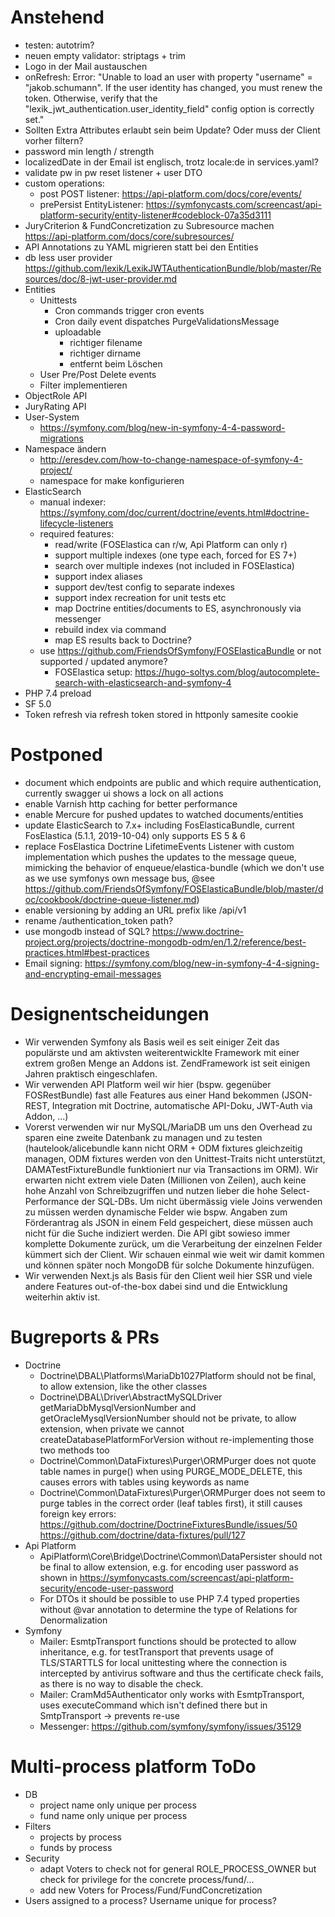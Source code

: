 # Anstehend
* testen: autotrim?
* neuen empty validator: striptags + trim
* Logo in der Mail austauschen
* onRefresh: Error: "Unable to load an user with property "username" = "jakob.schumann". If the user identity has changed, you must renew the token. Otherwise, verify that the "lexik_jwt_authentication.user_identity_field" config option is correctly set."
* Sollten Extra Attributes erlaubt sein beim Update? Oder muss der Client vorher
  filtern?
* password min length / strength
* localizedDate in der Email ist englisch, trotz locale:de in services.yaml?
* validate pw in pw reset listener + user DTO
* custom operations:
    * post POST listener: https://api-platform.com/docs/core/events/
    * prePersist EntityListener: https://symfonycasts.com/screencast/api-platform-security/entity-listener#codeblock-07a35d3111
* JuryCriterion & FundConcretization zu Subresource machen  
  https://api-platform.com/docs/core/subresources/
* API Annotations zu YAML migrieren statt bei den Entities
* db less user provider https://github.com/lexik/LexikJWTAuthenticationBundle/blob/master/Resources/doc/8-jwt-user-provider.md
* Entities
    * Unittests
        * Cron commands trigger cron events
        * Cron daily event dispatches PurgeValidationsMessage
        * uploadable
            * richtiger filename
            * richtiger dirname
            * entfernt beim Löschen
    * User Pre/Post Delete events
    * Filter implementieren
* ObjectRole API
* JuryRating API
* User-System
    * https://symfony.com/blog/new-in-symfony-4-4-password-migrations
* Namespace ändern
    * http://eresdev.com/how-to-change-namespace-of-symfony-4-project/
    * namespace for make konfigurieren
* ElasticSearch
    * manual indexer: https://symfony.com/doc/current/doctrine/events.html#doctrine-lifecycle-listeners
    * required features:
        * read/write (FOSElastica can r/w, Api Platform can only r)
        * support multiple indexes (one type each, forced for ES 7+)
        * search over multiple indexes (not included in FOSElastica)
        * support index aliases
        * support dev/test config to separate indexes
        * support index recreation for unit tests etc
        * map Doctrine entities/documents to ES, asynchronously via messenger
        * rebuild index via command
        * map ES results back to Doctrine?
    * use https://github.com/FriendsOfSymfony/FOSElasticaBundle or
      not supported / updated anymore?
        * FOSElastica setup: https://hugo-soltys.com/blog/autocomplete-search-with-elasticsearch-and-symfony-4
* PHP 7.4 preload
* SF 5.0
* Token refresh via refresh token stored in httponly samesite cookie 

# Postponed
* document which endpoints are public and which require authentication,
  currently swagger ui shows a lock on all actions
* enable Varnish http caching for better performance
* enable Mercure for pushed updates to watched documents/entities
* update ElasticSearch to 7.x+ including FosElasticaBundle,
  current FosElastica (5.1.1, 2019-10-04) only supports ES 5 & 6
* replace FosElastica Doctrine LifetimeEvents Listener with custom
  implementation which pushes the updates to the message queue,
  mimicking the behavior of enqueue/elastica-bundle (which we don't
  use as we use symfonys own message bus, @see https://github.com/FriendsOfSymfony/FOSElasticaBundle/blob/master/doc/cookbook/doctrine-queue-listener.md)
* enable versioning by adding an URL prefix like /api/v1
* rename /authentication_token path?
* use mongodb instead of SQL? https://www.doctrine-project.org/projects/doctrine-mongodb-odm/en/1.2/reference/best-practices.html#best-practices
* Email signing: https://symfony.com/blog/new-in-symfony-4-4-signing-and-encrypting-email-messages

# Designentscheidungen
* Wir verwenden Symfony als Basis weil es seit einiger Zeit das populärste und
  am aktivsten weiterentwicklte Framework mit einer extrem großen Menge an
  Addons ist. ZendFramework ist seit einigen Jahren praktisch eingeschlafen.
* Wir verwenden API Platform weil wir hier (bspw. gegenüber FOSRestBundle) fast
  alle Features aus einer Hand bekommen (JSON-REST, Integration mit Doctrine,
  automatische API-Doku, JWT-Auth via Addon, ...)
* Vorerst verwenden wir nur MySQL/MariaDB um uns den Overhead zu sparen eine
  zweite Datenbank zu managen und zu testen (hautelook/alicebundle kann nicht
  ORM + ODM fixtures gleichzeitig managen, ODM fixtures werden von den
  Unittest-Traits nicht unterstützt, DAMATestFixtureBundle funktioniert nur via
  Transactions im ORM). Wir erwarten nicht extrem viele Daten (Millionen von
  Zeilen), auch keine hohe Anzahl von Schreibzugriffen und nutzen lieber die
  hohe Select-Performance der SQL-DBs.
  Um nicht übermässig viele Joins verwenden zu müssen werden dynamische Felder
  wie bspw. Angaben zum Förderantrag als JSON in einem Feld gespeichert, diese
  müssen auch nicht für die Suche indiziert  werden. Die API gibt sowieso immer 
  komplette Dokumente zurück, um die Verarbeitung der einzelnen Felder kümmert
  sich der Client. Wir schauen einmal wie weit
  wir damit kommen und können später noch MongoDB für solche Dokumente
  hinzufügen.
* Wir verwenden Next.js als Basis für den Client weil hier SSR und viele andere
  Features out-of-the-box dabei sind und die Entwicklung weiterhin aktiv ist.
  
# Bugreports & PRs
* Doctrine
    * Doctrine\DBAL\Platforms\MariaDb1027Platform should not be final,
      to allow extension, like the other classes 
    * Doctrine\DBAL\Driver\AbstractMySQLDriver getMariaDbMysqlVersionNumber and
      getOracleMysqlVersionNumber should not be private, to allow extension,
      when private we cannot createDatabasePlatformForVersion without
      re-implementing those two methods too
    * Doctrine\Common\DataFixtures\Purger\ORMPurger does not quote table names
      in purge() when using PURGE_MODE_DELETE, this causes errors with tables
      using keywords as name
    * Doctrine\Common\DataFixtures\Purger\ORMPurger does not seem to purge
      tables in the correct order (leaf tables first), it still causes foreign
      key errors:
      https://github.com/doctrine/DoctrineFixturesBundle/issues/50
      https://github.com/doctrine/data-fixtures/pull/127
* Api Platform
    * ApiPlatform\Core\Bridge\Doctrine\Common\DataPersister should not be final
      to allow extension, e.g. for encoding user password as shown in https://symfonycasts.com/screencast/api-platform-security/encode-user-password
    * For DTOs it should be possible to use PHP 7.4 typed properties without
      @var annotation to determine the type of Relations for Denormalization
* Symfony
    * Mailer: EsmtpTransport functions should be protected to allow inheritance,
      e.g. for testTransport that prevents usage of TLS/STARTTLS for local unittesting
      where the connection is intercepted by antivirus software and thus the certificate
      check fails, as there is no way to disable the check.
    * Mailer: CramMd5Authenticator only works with EsmtpTransport, uses
      executeCommand which isn't defined there but in SmtpTransport -> prevents
      re-use 
    * Messenger: https://github.com/symfony/symfony/issues/35129

# Multi-process platform ToDo
* DB
    * project name only unique per process
    * fund name only unique per process
* Filters
    * projects by process
    * funds by process
* Security
    * adapt Voters to check not for general ROLE_PROCESS_OWNER but check
      for privilege for the concrete process/fund/...
    * add new Voters for Process/Fund/FundConcretization 
* Users assigned to a process? Username unique for process? 